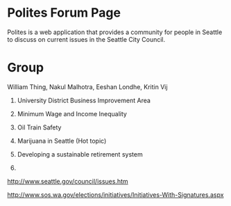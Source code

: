 # Polites Forum Page
Polites is a web application that provides a community for people in Seattle to discuss on current issues in the Seattle City Council.

Group
============
William Thing, Nakul Malhotra, Eeshan Londhe, Kritin Vij

1. University District Business Improvement Area

2. Minimum Wage and Income Inequality

3. Oil Train Safety

4. Marijuana in Seattle (Hot topic)

5. Developing a sustainable retirement system

6. 

http://www.seattle.gov/council/issues.htm

http://www.sos.wa.gov/elections/initiatives/Initiatives-With-Signatures.aspx
